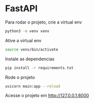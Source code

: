 # FastAPI

Para rodar o projeto, crie a virtual env
```bash
python3 -m venv venv
```

Ative a virtual env
```bash
source venv/bin/activate
```

Instale as dependencias
```bash
pip install -r requirements.txt
```

Rode o projeto
```bash
uvicorn main:app --reload
```

Acesse o projeto em http://127.0.0.1:8000
